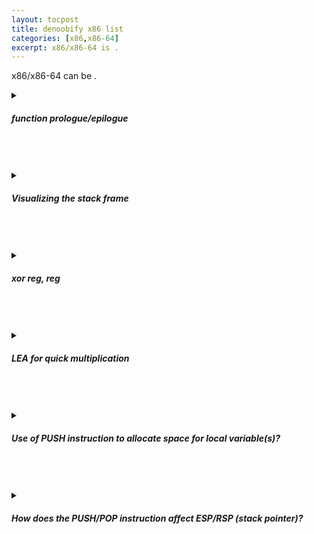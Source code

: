 ```yaml
---
layout: tocpost
title: denoobify x86 list
categories: [x86,x86-64]
excerpt: x86/x86-64 is .
---
```


<div class = "myWay">
    <p>
        x86/x86-64 can be .
    </p>
</div>

<details> 
    <summary> 
<h5> function prologue/epilogue </h5>
    </summary>
    <p>The function<a href=" .com">prologue prepares the stack for use by adjusting the appropriate registers as needed. </a> </p>
      <p> chek </p>
</details>
<br>
<br>
<br>


<details> 
    <summary> 
<h5> Visualizing the stack frame </h5>
    </summary>
    <p> The instructions are shown below (a specific portion from <code>sub_4010C0()</code>): <br>
    <img src="https://user-images.githubusercontent.com/86342821/142604889-85d5309e-7e98-4015-a365-612ea453fb04.png"> <br> <br>
          suppose our function's stack frame looks something like this, where EBP is x bytes away from ESP, as it's the base/start of that function's code. <br> 
<img src="https://user-images.githubusercontent.com/86342821/142606289-1b4d98d9-7d54-4c73-bab4-c16d56cec77b.png">
          After <code>add esp, 8</code> is executed, we have: <br>
<img src="https://user-images.githubusercontent.com/86342821/142606824-aa0a1d6b-5610-44a4-83e5-747c80309694.png"> <br> <br>
          then, there are two <code> push 0 </code>  <br>
        <img src="https://user-images.githubusercontent.com/86342821/142607146-ec614358-ab2e-40ab-b5b2-7354cabb292d.png"> <br>
         <img src="https://user-images.githubusercontent.com/86342821/142607543-a2038cdc-4511-4d2b-b838-a57561087e45.png"> <br> <br>
          The next instruction is: <code> mov ecx, [ebp+lpBuffer]</code>, which moves the contents of lpBuffer into ecx. Then <code> push ecx </code> is executed, resulting in: <br>
          <img src="https://user-images.githubusercontent.com/86342821/142612408-782a4c45-fa5e-4647-b9dd-7f4d9fc8c73a.png"> <br></p>
      <p> </p>
</details>
<br>
<br>
<br>

<details> 
    <summary> 
<h5> xor reg, reg </h5>
    </summary>
    <p>XOR <a href="https://www.pcmag.com/encyclopedia/term/xor">compares two separate bits and outputs one bit. </a> The result is 0 or 1 depending on whether or not the bits compared were the same. </p>
      <p>  </p>
</details>
<br>
<br>
<br>


<details> 
    <summary> 
<h5> LEA for quick multiplication </h5>
    </summary>
    <p>The function<a href=" .com">prologue prepares the stack for use by adjusting the appropriate registers as needed. </a> </p>
      <p> chek </p>
</details>
<br>
<br>
<br>


<details> 
    <summary> 
<h5> Use of PUSH instruction to allocate space for local variable(s)?  </h5>
    </summary>
    <p> In "normal" circumstances, if a register is PUSHed onto the stack, we can expect that it was done to either: save its current value so that it can be restored afterwards, or pass its contents along as an argument for a function. <br> </p>
      <p>However, there are instances in which the purpose of its usage might not be so obvious. Let's take a look at <a href="https://mibho.github.io/flarech2/">a function from my attempt of challenge 2 from 2021's Flareon8</a>. <br> </p>
</details>
<br>
<br>
<br>
  
  

    
    
  <details> 
    <summary> 
<h5> How does the PUSH/POP instruction affect ESP/RSP (stack pointer)? </h5>
  </summary>
      <p> do soon </p>
      <p> </p>
    </details>
    <br> 
    <br>
    <br>

